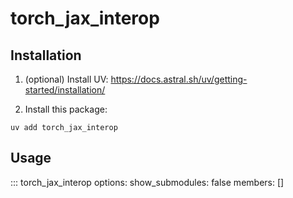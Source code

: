 # torch_jax_interop

## Installation

1. (optional) Install UV: https://docs.astral.sh/uv/getting-started/installation/

2. Install this package:

```console
uv add torch_jax_interop
```

## Usage

::: torch_jax_interop
    options:
        show_submodules: false
        members: []
